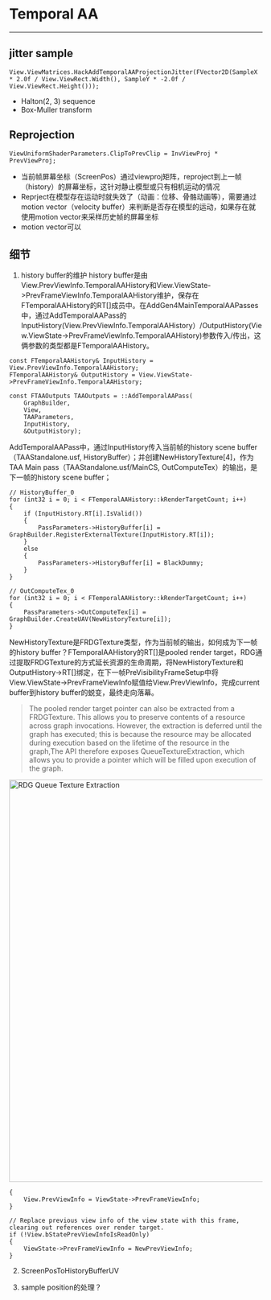 # Temporal AA
-------------

## jitter sample
``` jitter sample
View.ViewMatrices.HackAddTemporalAAProjectionJitter(FVector2D(SampleX * 2.0f / View.ViewRect.Width(), SampleY * -2.0f / View.ViewRect.Height()));
```
- Halton(2, 3) sequence
- Box-Muller transform

## Reprojection
``` View.ClipToPrevClip
ViewUniformShaderParameters.ClipToPrevClip = InvViewProj * PrevViewProj;
```

- 当前帧屏幕坐标（ScreenPos）通过viewproj矩阵，reproject到上一帧（history）的屏幕坐标，这针对静止模型或只有相机运动的情况
- Reprject在模型存在运动时就失效了（动画：位移、骨骼动画等），需要通过motion vector（velocity buffer）来判断是否存在模型的运动，如果存在就使用motion vector来采样历史帧的屏幕坐标
- motion vector可以

## 细节

1. history buffer的维护
history buffer是由View.PrevViewInfo.TemporalAAHistory和View.ViewState->PrevFrameViewInfo.TemporalAAHistory维护，保存在FTemporalAAHistory的RT[]成员中。在AddGen4MainTemporalAAPasses中，通过AddTemporalAAPass的InputHistory(View.PrevViewInfo.TemporalAAHistory）/OutputHistory(View.ViewState->PrevFrameViewInfo.TemporalAAHistory)参数传入/传出，这俩参数的类型都是FTemporalAAHistory。
```
const FTemporalAAHistory& InputHistory = View.PrevViewInfo.TemporalAAHistory;
FTemporalAAHistory& OutputHistory = View.ViewState->PrevFrameViewInfo.TemporalAAHistory;

const FTAAOutputs TAAOutputs = ::AddTemporalAAPass(
    GraphBuilder,
    View,
    TAAParameters,
    InputHistory,
    &OutputHistory);
```
AddTemporalAAPass中，通过InputHistory传入当前帧的history scene buffer（TAAStandalone.usf, HistoryBuffer）；并创建NewHistoryTexture[4]，作为TAA Main pass（TAAStandalone.usf/MainCS, OutComputeTex）的输出，是下一帧的history scene buffer；
```
// HistoryBuffer_0
for (int32 i = 0; i < FTemporalAAHistory::kRenderTargetCount; i++)
{
    if (InputHistory.RT[i].IsValid())
    {
        PassParameters->HistoryBuffer[i] = GraphBuilder.RegisterExternalTexture(InputHistory.RT[i]);
    }
    else
    {
        PassParameters->HistoryBuffer[i] = BlackDummy;
    }
}

// OutComputeTex_0
for (int32 i = 0; i < FTemporalAAHistory::kRenderTargetCount; i++)
{
    PassParameters->OutComputeTex[i] = GraphBuilder.CreateUAV(NewHistoryTexture[i]);
}
```
NewHistoryTexture是FRDGTexture类型，作为当前帧的输出，如何成为下一帧的history buffer？FTemporalAAHistory的RT[]是pooled render target，RDG通过提取FRDGTexture的方式延长资源的生命周期，将NewHistoryTexture和OutputHistory->RT[]绑定，在下一帧PreVisibilityFrameSetup中将View.ViewState->PrevFrameViewInfo赋值给View.PrevViewInfo，完成current buffer到history buffer的蜕变，最终走向落幕。
> The pooled render target pointer can also be extracted from a FRDGTexture. This allows you to preserve contents of a resource across graph invocations.
However, the extraction is deferred until the graph has executed; this is because the resource may be allocated during execution based on the lifetime of the resource in the graph,The API therefore exposes QueueTextureExtraction, which allows you to provide a pointer which will be filled upon execution of the graph. 

<img src="./TemporalAA/QueueTextureExtraction.png" alt="RDG Queue Texture Extraction" width="800" />

```
{
    View.PrevViewInfo = ViewState->PrevFrameViewInfo;
}

// Replace previous view info of the view state with this frame, clearing out references over render target.
if (!View.bStatePrevViewInfoIsReadOnly)
{
    ViewState->PrevFrameViewInfo = NewPrevViewInfo;
}
```
2. ScreenPosToHistoryBufferUV

3. sample position的处理？